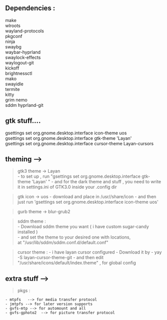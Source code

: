 
## Dependencies :

  make   
  wlroots   
  wayland-protocols   
  pkgconf    
  ninja   
  swaybg    
  waybar-hyprland   
  swaylock-effects   
  waylogout-git  
  kickoff  
  brightnessctl  
  mako  
  swayidle  
  termite  
  kitty  
  grim 
  nemo   
  sddm
  hyprland-git 



## gtk stuff....  
gsettings set org.gnome.desktop.interface icon-theme uos  
gsettings set org.gnome.desktop.interface gtk-theme 'Layan'  
gsettings set org.gnome.desktop.interface cursor-theme Layan-cursors  


## theming -->
  
  > gtk3 theme -> Layan  
	- to set up , run "gsettings set org.gnome.desktop.interface gtk-theme 'Layan' "
	- and for the dark theme and stuff , you need to write it in settings.ini of GTK3.0          inside your .config dir  
  
  > gtk icon -> uos
	- download and place in /usr//share/icon
	- and then just run 'gsettings set org.gnome.desktop.interface icon-theme uos'  
  
  > gurb theme -> blur-grub2  
  
  > sddm theme :  
	- Download sddm theme you want ( i have custom sugar-candy installed )  
	- and set the theme to your desired one with locations,  
	  at "/usr/lib/sddm/sddm.conf.d/default.conf"  
  
  > cursor theme :
	- i have layan cursor configured
	- Download it by - yay -S layan-cursor-theme-git
	- and then edit "/usr/share/icons/default/index.theme" , for global config




## extra stuff -->  
    
  > pkgs :  
	
	- mtpfs   --> for media transfer protocol  
	- jmtpfs --> for later version supports  
	- gvfs-mtp --> for automount and all  
	- gvfs-gphoto2  --> for picture transfer protocol  


	
